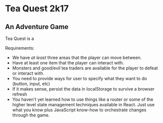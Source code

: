 # Tea Quest 2k17
## An Adventure Game

Tea Quest is a 

Requirements:
- We have _at least_ three areas that the player can move between. 
- Have at least one item that the player can interact with.
- Monsters and good/evil tea traders are available for the player to defeat or interact with.
- You need to provide ways for user to specify what they want to do (button, input, etc) 
- If it makes sense, persist the data in localStorage to survive a browser refresh
- You haven't yet learned how to use things like a router or some of the higher level state management techniques available in React. Just use what you know plus JavaScript know-how to orchestrate changes through the game.
